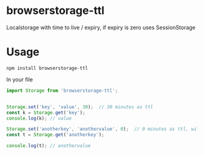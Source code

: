 # browserstorage-ttl
Localstorage with time to live / expiry, if expiry is zero uses SessionStorage

# Usage

`npm install browserstorage-ttl`

In your file

```javascript
import Storage from 'browserstorage-ttl';


Storage.set('key', 'value', 30);  // 30 minutes as ttl
const k = Storage.get('key');
console.log(k); // value

Storage.set('anotherkey', 'anothervalue', 0);  // 0 minutes as ttl, will use sessionStorage
const t = Storage.get('anotherkey');

console.log(t); // anothervalue

```
